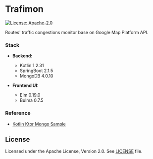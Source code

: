 # Trafimon

[![License: Apache-2.0](https://img.shields.io/badge/license-Apache--2.0-green.svg)](/LICENSE)

Routes' traffic congestions monitor base on Google Map Platform API.

### Stack

- __Backend:__
    - Kotlin 1.2.31
    - SpringBoot 2.1.5
    - MongoDB 4.0.10

- __Frontend UI:__
    - Elm 0.19.0
    - Bulma 0.7.5

### Reference

- [Kotlin Ktor Mongo Sample](https://github.com/jkratz55/kotlin-ktor-mongo-sample)

## License
Licensed under the Apache License, Version 2.0. See [LICENSE](/LICENSE) file.

